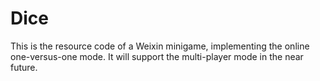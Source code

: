 # Dice
This is the resource code of a Weixin minigame, implementing the online one-versus-one mode. It will support the multi-player mode in the near future.
